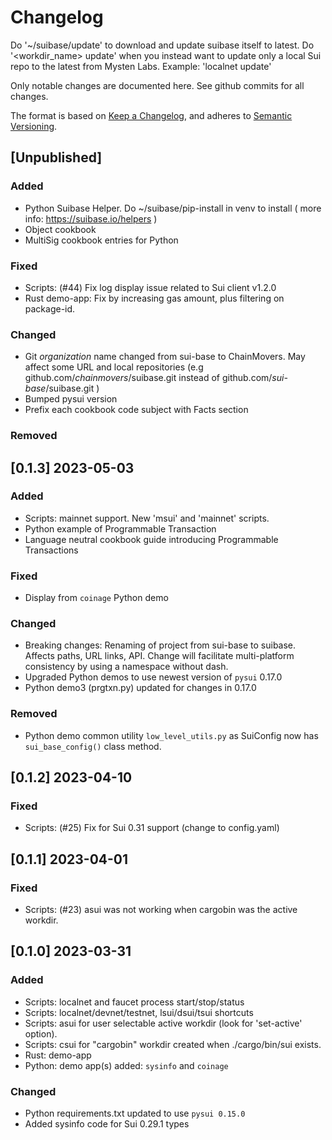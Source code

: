 # Changelog

Do '~/suibase/update' to download and update suibase itself to latest.
Do '<workdir_name> update' when you instead want to update only a local Sui repo to the latest from Mysten Labs. Example: 'localnet update'

Only notable changes are documented here. See github commits for all changes.

The format is based on [Keep a Changelog](https://keepachangelog.com/en/1.0.0/),
and adheres to [Semantic Versioning](https://semver.org/spec/v2.0.0.html).

## [Unpublished]

### Added
- Python Suibase Helper. Do ~/suibase/pip-install in venv to install ( more info: https://suibase.io/helpers )
- Object cookbook
- MultiSig cookbook entries for Python

### Fixed

- Scripts: (#44) Fix log display issue related to Sui client v1.2.0
- Rust demo-app: Fix by increasing gas amount, plus filtering on package-id.

### Changed

- Git _organization_ name changed from sui-base to ChainMovers. May affect some URL and local repositories (e.g github.com/_chainmovers_/suibase.git instead of github.com/_sui-base_/suibase.git )
- Bumped pysui version
- Prefix each cookbook code subject with Facts section

### Removed

## [0.1.3] 2023-05-03

### Added

- Scripts: mainnet support. New 'msui' and 'mainnet' scripts.
- Python example of Programmable Transaction
- Language neutral cookbook guide introducing Programmable Transactions

### Fixed

- Display from `coinage` Python demo

### Changed

- Breaking changes: Renaming of project from sui-base to suibase. Affects paths, URL links, API.
  Change will facilitate multi-platform consistency by using a namespace without dash.
- Upgraded Python demos to use newest version of `pysui` 0.17.0
- Python demo3 (prgtxn.py) updated for changes in 0.17.0

### Removed

- Python demo common utility `low_level_utils.py` as SuiConfig now has `sui_base_config()` class method.

## [0.1.2] 2023-04-10

### Fixed

- Scripts: (#25) Fix for Sui 0.31 support (change to config.yaml)

## [0.1.1] 2023-04-01

### Fixed

- Scripts: (#23) asui was not working when cargobin was the active workdir.

## [0.1.0] 2023-03-31

### Added

- Scripts: localnet and faucet process start/stop/status
- Scripts: localnet/devnet/testnet, lsui/dsui/tsui shortcuts
- Scripts: asui for user selectable active workdir (look for 'set-active' option).
- Scripts: csui for "cargobin" workdir created when ./cargo/bin/sui exists.
- Rust: demo-app
- Python: demo app(s) added: `sysinfo` and `coinage`

### Changed

- Python requirements.txt updated to use `pysui 0.15.0`
- Added sysinfo code for Sui 0.29.1 types
